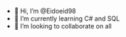 - 👋 Hi, I’m @Eidoeid98
- 🌱 I’m currently learning C# and SQL
- 💞️ I’m looking to collaborate on all

<!---
Eidoeid98/Eidoeid98 is a ✨ special ✨ repository because its `README.md` (this file) appears on your GitHub profile.
You can click the Preview link to take a look at your changes.
--->
